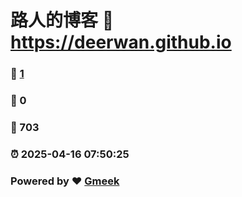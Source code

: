 # 路人的博客 :link: https://deerwan.github.io 
### :page_facing_up: [1](https://deerwan.github.io/tag.html) 
### :speech_balloon: 0 
### :hibiscus: 703 
### :alarm_clock: 2025-04-16 07:50:25 
### Powered by :heart: [Gmeek](https://github.com/Meekdai/Gmeek)

